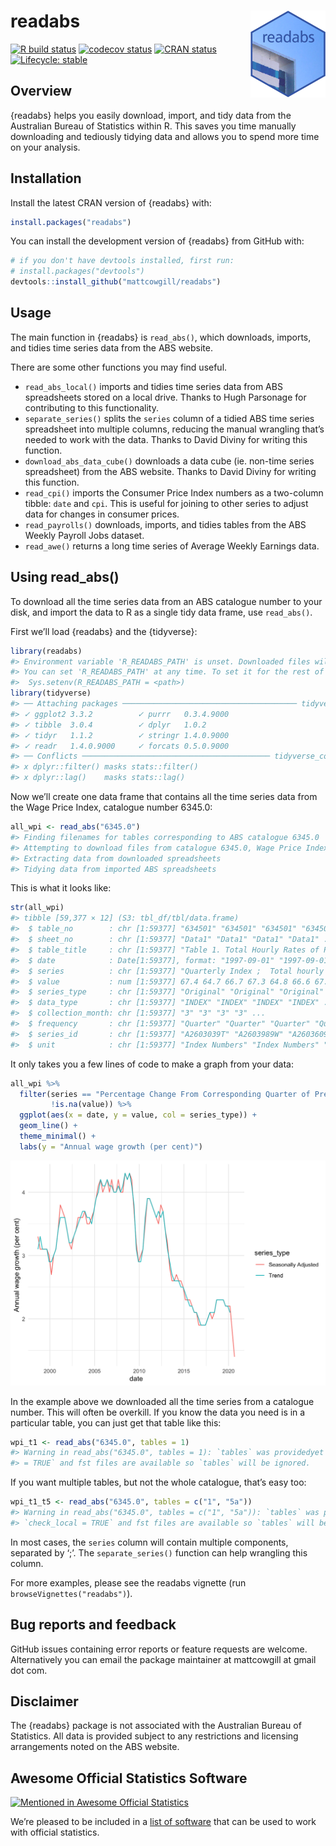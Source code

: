 
<!-- README.md is generated from README.Rmd. Please edit that file -->

# readabs <img src="man/figures/logo.png" align="right" height="139" />

<!-- badges: start -->

[![R build
status](https://github.com/mattcowgill/readabs/workflows/R-CMD-check/badge.svg)](https://github.com/mattcowgill/readabs/actions)
[![codecov
status](https://img.shields.io/codecov/c/github/mattcowgill/readabs.svg)](https://codecov.io/gh/MattCowgill/readabs)
[![CRAN
status](https://www.r-pkg.org/badges/version/readabs)](https://cran.r-project.org/package=readabs)
[![Lifecycle:
stable](https://img.shields.io/badge/lifecycle-stable-brightgreen.svg)](https://www.tidyverse.org/lifecycle/#stable)
<!-- badges: end -->

## Overview

{readabs} helps you easily download, import, and tidy data from the
Australian Bureau of Statistics within R. This saves you time manually
downloading and tediously tidying data and allows you to spend more time
on your analysis.

## Installation

Install the latest CRAN version of {readabs} with:

``` r
install.packages("readabs")
```

You can install the development version of {readabs} from GitHub with:

``` r
# if you don't have devtools installed, first run:
# install.packages("devtools")
devtools::install_github("mattcowgill/readabs")
```

## Usage

The main function in {readabs} is `read_abs()`, which downloads,
imports, and tidies time series data from the ABS website.

There are some other functions you may find useful.

-   `read_abs_local()` imports and tidies time series data from ABS
    spreadsheets stored on a local drive. Thanks to Hugh Parsonage for
    contributing to this functionality.
-   `separate_series()` splits the `series` column of a tidied ABS time
    series spreadsheet into multiple columns, reducing the manual
    wrangling that’s needed to work with the data. Thanks to David
    Diviny for writing this function.
-   `download_abs_data_cube()` downloads a data cube (ie. non-time
    series spreadsheet) from the ABS website. Thanks to David Diviny for
    writing this function.
-   `read_cpi()` imports the Consumer Price Index numbers as a
    two-column tibble: `date` and `cpi`. This is useful for joining to
    other series to adjust data for changes in consumer prices.
-   `read_payrolls()` downloads, imports, and tidies tables from the ABS
    Weekly Payroll Jobs dataset.
-   `read_awe()` returns a long time series of Average Weekly Earnings
    data.

## Using read\_abs()

To download all the time series data from an ABS catalogue number to
your disk, and import the data to R as a single tidy data frame, use
`read_abs()`.

First we’ll load {readabs} and the {tidyverse}:

``` r
library(readabs)
#> Environment variable 'R_READABS_PATH' is unset. Downloaded files will be saved in a temporary directory.
#> You can set 'R_READABS_PATH' at any time. To set it for the rest of this session, use
#>  Sys.setenv(R_READABS_PATH = <path>)
library(tidyverse)
#> ── Attaching packages ─────────────────────────────────────── tidyverse 1.3.0 ──
#> ✓ ggplot2 3.3.2          ✓ purrr   0.3.4.9000
#> ✓ tibble  3.0.4          ✓ dplyr   1.0.2     
#> ✓ tidyr   1.1.2          ✓ stringr 1.4.0.9000
#> ✓ readr   1.4.0.9000     ✓ forcats 0.5.0.9000
#> ── Conflicts ────────────────────────────────────────── tidyverse_conflicts() ──
#> x dplyr::filter() masks stats::filter()
#> x dplyr::lag()    masks stats::lag()
```

Now we’ll create one data frame that contains all the time series data
from the Wage Price Index, catalogue number 6345.0:

``` r
all_wpi <- read_abs("6345.0")
#> Finding filenames for tables corresponding to ABS catalogue 6345.0
#> Attempting to download files from catalogue 6345.0, Wage Price Index, Australia
#> Extracting data from downloaded spreadsheets
#> Tidying data from imported ABS spreadsheets
```

This is what it looks like:

``` r
str(all_wpi)
#> tibble [59,377 × 12] (S3: tbl_df/tbl/data.frame)
#>  $ table_no        : chr [1:59377] "634501" "634501" "634501" "634501" ...
#>  $ sheet_no        : chr [1:59377] "Data1" "Data1" "Data1" "Data1" ...
#>  $ table_title     : chr [1:59377] "Table 1. Total Hourly Rates of Pay Excluding Bonuses: Sector, Original, Seasonally Adjusted and Trend" "Table 1. Total Hourly Rates of Pay Excluding Bonuses: Sector, Original, Seasonally Adjusted and Trend" "Table 1. Total Hourly Rates of Pay Excluding Bonuses: Sector, Original, Seasonally Adjusted and Trend" "Table 1. Total Hourly Rates of Pay Excluding Bonuses: Sector, Original, Seasonally Adjusted and Trend" ...
#>  $ date            : Date[1:59377], format: "1997-09-01" "1997-09-01" ...
#>  $ series          : chr [1:59377] "Quarterly Index ;  Total hourly rates of pay excluding bonuses ;  Australia ;  Private ;  All industries ;" "Quarterly Index ;  Total hourly rates of pay excluding bonuses ;  Australia ;  Public ;  All industries ;" "Quarterly Index ;  Total hourly rates of pay excluding bonuses ;  Australia ;  Private and Public ;  All industries ;" "Quarterly Index ;  Total hourly rates of pay excluding bonuses ;  Australia ;  Private ;  All industries ;" ...
#>  $ value           : num [1:59377] 67.4 64.7 66.7 67.3 64.8 66.6 67.3 64.8 66.7 NA ...
#>  $ series_type     : chr [1:59377] "Original" "Original" "Original" "Seasonally Adjusted" ...
#>  $ data_type       : chr [1:59377] "INDEX" "INDEX" "INDEX" "INDEX" ...
#>  $ collection_month: chr [1:59377] "3" "3" "3" "3" ...
#>  $ frequency       : chr [1:59377] "Quarter" "Quarter" "Quarter" "Quarter" ...
#>  $ series_id       : chr [1:59377] "A2603039T" "A2603989W" "A2603609J" "A2713846W" ...
#>  $ unit            : chr [1:59377] "Index Numbers" "Index Numbers" "Index Numbers" "Index Numbers" ...
```

It only takes you a few lines of code to make a graph from your data:

``` r
all_wpi %>%
  filter(series == "Percentage Change From Corresponding Quarter of Previous Year ;  Australia ;  Total hourly rates of pay excluding bonuses ;  Private and Public ;  All industries ;",
         !is.na(value)) %>%
  ggplot(aes(x = date, y = value, col = series_type)) +
  geom_line() +
  theme_minimal() +
  labs(y = "Annual wage growth (per cent)")
```

<img src="man/figures/README-all-in-one-example-1.png" width="672" />

In the example above we downloaded all the time series from a catalogue
number. This will often be overkill. If you know the data you need is in
a particular table, you can just get that table like this:

``` r
wpi_t1 <- read_abs("6345.0", tables = 1)
#> Warning in read_abs("6345.0", tables = 1): `tables` was providedyet `check_local
#> = TRUE` and fst files are available so `tables` will be ignored.
```

If you want multiple tables, but not the whole catalogue, that’s easy
too:

``` r
wpi_t1_t5 <- read_abs("6345.0", tables = c("1", "5a"))
#> Warning in read_abs("6345.0", tables = c("1", "5a")): `tables` was providedyet
#> `check_local = TRUE` and fst files are available so `tables` will be ignored.
```

In most cases, the `series` column will contain multiple components,
separated by ‘;’. The `separate_series()` function can help wrangling
this column.

For more examples, please see the readabs vignette (run
`browseVignettes("readabs")`).

## Bug reports and feedback

GitHub issues containing error reports or feature requests are welcome.
Alternatively you can email the package maintainer at mattcowgill at
gmail dot com.

## Disclaimer

The {readabs} package is not associated with the Australian Bureau of
Statistics. All data is provided subject to any restrictions and
licensing arrangements noted on the ABS website.

## Awesome Official Statistics Software

[![Mentioned in Awesome Official
Statistics](https://awesome.re/mentioned-badge.svg)](https://github.com/SNStatComp/awesome-official-statistics-software)

We’re pleased to be included in a [list of
software](https://github.com/SNStatComp/awesome-official-statistics-software)
that can be used to work with official statistics.
